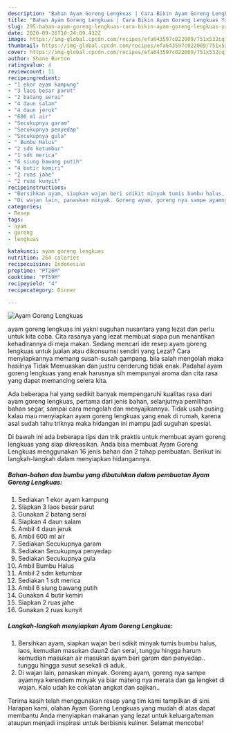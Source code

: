 ```yaml
---
description: "Bahan Ayam Goreng Lengkuas | Cara Bikin Ayam Goreng Lengkuas Yang Lezat"
title: "Bahan Ayam Goreng Lengkuas | Cara Bikin Ayam Goreng Lengkuas Yang Lezat"
slug: 295-bahan-ayam-goreng-lengkuas-cara-bikin-ayam-goreng-lengkuas-yang-lezat
date: 2020-09-26T10:24:09.432Z
image: https://img-global.cpcdn.com/recipes/efa643597c022009/751x532cq70/ayam-goreng-lengkuas-foto-resep-utama.jpg
thumbnail: https://img-global.cpcdn.com/recipes/efa643597c022009/751x532cq70/ayam-goreng-lengkuas-foto-resep-utama.jpg
cover: https://img-global.cpcdn.com/recipes/efa643597c022009/751x532cq70/ayam-goreng-lengkuas-foto-resep-utama.jpg
author: Shane Burton
ratingvalue: 4
reviewcount: 11
recipeingredient:
- "1 ekor ayam kampung"
- "3 laos besar parut"
- "2 batang serai"
- "4 daun salam"
- "4 daun jeruk"
- "600 ml air"
- "Secukupnya garam"
- "Secukupnya penyedap"
- "Secukupnya gula"
- " Bumbu Halus"
- "2 sdm ketumbar"
- "1 sdt merica"
- "6 siung bawang putih"
- "4 butir kemiri"
- "2 ruas jahe"
- "2 ruas kunyit"
recipeinstructions:
- "Bersihkan ayam, siapkan wajan beri sdikit minyak tumis bumbu halus, laos, kemudian masukan daun2 dan serai, tunggu hingga harum kemudian masukan air masukan ayam beri garam dan penyedap.. tunggu hingga susut sesekali di aduk.."
- "Di wajan lain, panaskan minyak. Goreng ayam, goreng nya sampe ayamnya kerendem minyak ya biar mateng nya merata dan ga lengket di wajan. Kalo udah ke coklatan angkat dan sajikan.."
categories:
- Resep
tags:
- ayam
- goreng
- lengkuas

katakunci: ayam goreng lengkuas 
nutrition: 264 calories
recipecuisine: Indonesian
preptime: "PT26M"
cooktime: "PT59M"
recipeyield: "4"
recipecategory: Dinner

---
```



![Ayam Goreng Lengkuas](https://img-global.cpcdn.com/recipes/efa643597c022009/751x532cq70/ayam-goreng-lengkuas-foto-resep-utama.jpg)


ayam goreng lengkuas ini yakni suguhan nusantara yang lezat dan perlu untuk kita coba. Cita rasanya yang lezat membuat siapa pun menantikan kehadirannya di meja makan.
Sedang mencari ide resep ayam goreng lengkuas untuk jualan atau dikonsumsi sendiri yang Lezat? Cara menyiapkannya memang susah-susah gampang. bila salah mengolah maka hasilnya Tidak Memuaskan dan justru cenderung tidak enak. Padahal ayam goreng lengkuas yang enak harusnya sih mempunyai aroma dan cita rasa yang dapat memancing selera kita.

Ada beberapa hal yang sedikit banyak mempengaruhi kualitas rasa dari ayam goreng lengkuas, pertama dari jenis bahan, selanjutnya pemilihan bahan segar, sampai cara mengolah dan menyajikannya. Tidak usah pusing kalau mau menyiapkan ayam goreng lengkuas yang enak di rumah, karena asal sudah tahu triknya maka hidangan ini mampu jadi suguhan spesial.




Di bawah ini ada beberapa tips dan trik praktis untuk membuat ayam goreng lengkuas yang siap dikreasikan. Anda bisa membuat Ayam Goreng Lengkuas menggunakan 16 jenis bahan dan 2 tahap pembuatan. Berikut ini langkah-langkah dalam menyiapkan hidangannya.

<!--inarticleads1-->

##### Bahan-bahan dan bumbu yang dibutuhkan dalam pembuatan Ayam Goreng Lengkuas:

1. Sediakan 1 ekor ayam kampung
1. Siapkan 3 laos besar parut
1. Gunakan 2 batang serai
1. Siapkan 4 daun salam
1. Ambil 4 daun jeruk
1. Ambil 600 ml air
1. Sediakan Secukupnya garam
1. Sediakan Secukupnya penyedap
1. Sediakan Secukupnya gula
1. Ambil  Bumbu Halus
1. Ambil 2 sdm ketumbar
1. Sediakan 1 sdt merica
1. Ambil 6 siung bawang putih
1. Gunakan 4 butir kemiri
1. Siapkan 2 ruas jahe
1. Gunakan 2 ruas kunyit




<!--inarticleads2-->

##### Langkah-langkah menyiapkan Ayam Goreng Lengkuas:

1. Bersihkan ayam, siapkan wajan beri sdikit minyak tumis bumbu halus, laos, kemudian masukan daun2 dan serai, tunggu hingga harum kemudian masukan air masukan ayam beri garam dan penyedap.. tunggu hingga susut sesekali di aduk..
1. Di wajan lain, panaskan minyak. Goreng ayam, goreng nya sampe ayamnya kerendem minyak ya biar mateng nya merata dan ga lengket di wajan. Kalo udah ke coklatan angkat dan sajikan..




Terima kasih telah menggunakan resep yang tim kami tampilkan di sini. Harapan kami, olahan Ayam Goreng Lengkuas yang mudah di atas dapat membantu Anda menyiapkan makanan yang lezat untuk keluarga/teman ataupun menjadi inspirasi untuk berbisnis kuliner. Selamat mencoba!
